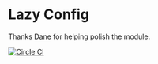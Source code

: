 # Lazy Config

Thanks [Dane](github.com/danethurber) for helping polish the module.


[![Circle CI](https://circleci.com/gh/snugbear/lazy-config.svg?style=shield)](https://circleci.com/gh/snugbear/lazy-config)
